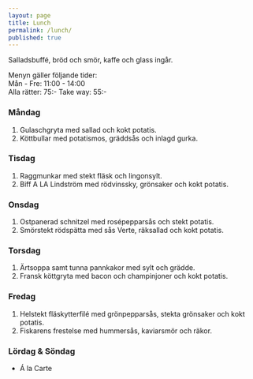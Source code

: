 ```yaml
---
layout: page
title: Lunch
permalink: /lunch/
published: true
---
```





Salladsbuffé, bröd och smör, kaffe och glass ingår.

Menyn gäller följande tider:  
Mån - Fre: 11:00 - 14:00  
Alla rätter: 75:- Take way: 55:-

### Måndag

1.	Gulaschgryta med sallad och kokt potatis.
2.	Köttbullar med potatismos, gräddsås och inlagd gurka.

### Tisdag

1.	Raggmunkar  med stekt fläsk och lingonsylt.
2.	Biff A LA Lindström med rödvinssky, grönsaker och kokt potatis.

### Onsdag

1.	Ostpanerad schnitzel med rosépepparsås och stekt potatis.
2.	Smörstekt rödspätta med sås Verte, räksallad och kokt potatis.   

### Torsdag

1.	Ärtsoppa  samt tunna pannkakor med sylt och grädde.
2.	Fransk köttgryta med bacon och champinjoner och kokt potatis.

### Fredag

1.	Helstekt fläskytterfilé med grönpepparsås, stekta grönsaker och kokt potatis.
2.	Fiskarens frestelse med hummersås, kaviarsmör och räkor.

### Lördag & Söndag

* Á la Carte

